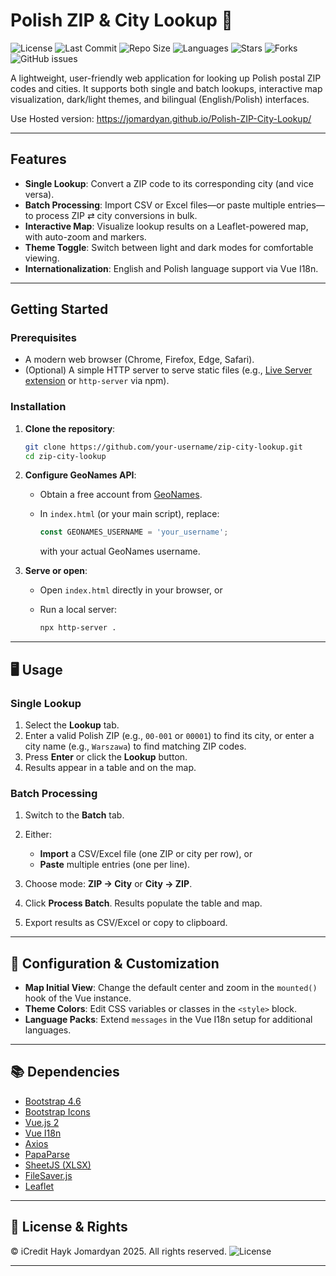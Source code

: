 # Polish ZIP & City Lookup 📮
![License](https://img.shields.io/github/license/jomardyan/Polish-ZIP-City-Lookup)
![Last Commit](https://img.shields.io/github/last-commit/jomardyan/Polish-ZIP-City-Lookup)
![Repo Size](https://img.shields.io/github/repo-size/jomardyan/Polish-ZIP-City-Lookup)
![Languages](https://img.shields.io/github/languages/top/jomardyan/Polish-ZIP-City-Lookup)
![Stars](https://img.shields.io/github/stars/jomardyan/Polish-ZIP-City-Lookup?style=social)
![Forks](https://img.shields.io/github/forks/jomardyan/Polish-ZIP-City-Lookup?style=social)
![GitHub issues](https://img.shields.io/github/issues/jomardyan/Polish-ZIP-City-Lookup)

A lightweight, user-friendly web application for looking up Polish postal ZIP codes and cities. It supports both single and batch lookups, interactive map visualization, dark/light themes, and bilingual (English/Polish) interfaces.

Use Hosted version: https://jomardyan.github.io/Polish-ZIP-City-Lookup/ 

---

## Features

* **Single Lookup**: Convert a ZIP code to its corresponding city (and vice versa).
* **Batch Processing**: Import CSV or Excel files—or paste multiple entries—to process ZIP ⇄ city conversions in bulk.
* **Interactive Map**: Visualize lookup results on a Leaflet-powered map, with auto-zoom and markers.
* **Theme Toggle**: Switch between light and dark modes for comfortable viewing.
* **Internationalization**: English and Polish language support via Vue I18n.

---

## Getting Started

### Prerequisites

* A modern web browser (Chrome, Firefox, Edge, Safari).
* (Optional) A simple HTTP server to serve static files (e.g., [Live Server extension](https://marketplace.visualstudio.com/items?itemName=ritwickdey.LiveServer) or `http-server` via npm).

### Installation

1. **Clone the repository**:

   ```bash
   git clone https://github.com/your-username/zip-city-lookup.git
   cd zip-city-lookup
   ```

2. **Configure GeoNames API**:

   * Obtain a free account from [GeoNames](https://www.geonames.org/login).
   * In `index.html` (or your main script), replace:

     ```js
     const GEONAMES_USERNAME = 'your_username';
     ```

     with your actual GeoNames username.

3. **Serve or open**:

   * Open `index.html` directly in your browser, or
   * Run a local server:

     ```bash
     npx http-server .
     ```

---

## 🖥️ Usage

### Single Lookup

1. Select the **Lookup** tab.
2. Enter a valid Polish ZIP (e.g., `00-001` or `00001`) to find its city, or enter a city name (e.g., `Warszawa`) to find matching ZIP codes.
3. Press **Enter** or click the **Lookup** button.
4. Results appear in a table and on the map.

### Batch Processing

1. Switch to the **Batch** tab.
2. Either:

   * **Import** a CSV/Excel file (one ZIP or city per row), or
   * **Paste** multiple entries (one per line).
3. Choose mode: **ZIP → City** or **City → ZIP**.
4. Click **Process Batch**. Results populate the table and map.
5. Export results as CSV/Excel or copy to clipboard.

---

## 🔧 Configuration & Customization

* **Map Initial View**: Change the default center and zoom in the `mounted()` hook of the Vue instance.
* **Theme Colors**: Edit CSS variables or classes in the `<style>` block.
* **Language Packs**: Extend `messages` in the Vue I18n setup for additional languages.

---

## 📚 Dependencies

* [Bootstrap 4.6](https://getbootstrap.com/)
* [Bootstrap Icons](https://icons.getbootstrap.com/)
* [Vue.js 2](https://vuejs.org/)
* [Vue I18n](https://kazupon.github.io/vue-i18n/)
* [Axios](https://axios-http.com/)
* [PapaParse](https://www.papaparse.com/)
* [SheetJS (XLSX)](https://github.com/SheetJS/sheetjs)
* [FileSaver.js](https://github.com/eligrey/FileSaver.js/)
* [Leaflet](https://leafletjs.com/)

---

## 📝 License & Rights

© iCredit Hayk Jomardyan 2025. All rights reserved.
![License](https://img.shields.io/github/license/jomardyan/Polish-ZIP-City-Lookup)


---
